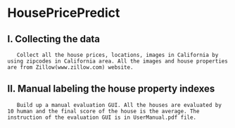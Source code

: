 # HousePricePredict
## I.  Collecting the data
       Collect all the house prices, locations, images in California by using zipcodes in California area. All the images and house properties are from Zillow(www.zillow.com) website. 
## II. Manual labeling the house property indexes
       Build up a manual evaluation GUI. All the houses are evaluated by 10 human and the final score of the house is the average. The instruction of the evaluation GUI is in UserManual.pdf file.

